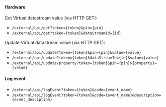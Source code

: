 #### Hardware

Get Virtual datastream value (via HTTP GET):
- ```/external/api/get?token={token}&pin={pin}```
- ```/external/api/get?token={token}&dataStreamId={id}```

Update Virtual datastream value (via HTTP GET):
- ```/external/api/update?token={token}&pin={pin}&value={value}```
- ```/external/api/update?token={token}&dataStreamId={id}&value={value}```
- ```/external/api/update/property?token={token}&pin={pin}&{property}={value}```

#### Log event

- ```/external/api/logEvent?token={token}&code={event_name}```
- ```/external/api/logEvent?token={token}&code={event_name}&description={event_desciption}```